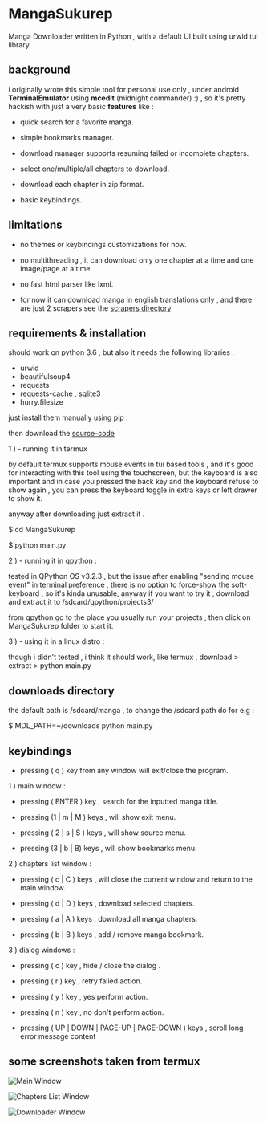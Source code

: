 # MangaSukurep

Manga Downloader written in Python , with a default UI built using urwid tui library.


## background

i originally wrote this simple tool for personal use only ,
under android **TerminalEmulator** using **mcedit** (midnight commander) :) , so it's pretty hackish with just a very basic **features** like : 

- quick search for a favorite manga.

- simple bookmarks manager.

- download manager supports resuming failed or incomplete chapters.

- select one/multiple/all chapters to download.

- download each chapter in zip format.

- basic keybindings.

## limitations 

- no themes or keybindings customizations for now.

- no multithreading , it can download only one chapter at a time and one image/page at a time.

- no fast html parser like lxml.

 - for now it can download manga in english translations only , and there are just 2 scrapers see the [scrapers directory](scrapers/)


## requirements & installation 

should work on python 3.6 , but also it needs the following libraries :

- urwid 
- beautifulsoup4
- requests
- requests-cache , sqlite3
- hurry.filesize

just install them manually using pip .

then download the [ source-code ](https://github.com/JigokuMaster/MangaSukurep/releases/)

1 )  - running it in termux 

by default termux supports mouse events in tui based tools , and it's good for interacting with this tool using  the touchscreen, but the keyboard is also important and in case you pressed the back key and the keyboard refuse to show again ,
you can press the keyboard toggle in
extra keys or left drawer to show it.

anyway after downloading just
extract  it .

$ cd MangaSukurep

$ python main.py

2 )  - running it in qpython : 

tested in QPython OS v3.2.3  , but the issue after enabling "sending mouse event" in terminal preference , there is no option to force-show the soft-keyboard , so it's kinda unusable,  anyway if you want to try it , download and extract it to /sdcard/qpython/projects3/

from qpython go to the place you usually run your projects , then click on MangaSukurep folder to start it.



3 )  - using it in a linux distro :

though i didn't tested , i think it should work, 
like termux , download > extract > python main.py

## downloads directory

the default path is /sdcard/manga , to change the /sdcard path 
do for e.g : 

$ MDL_PATH=~/downloads python main.py


## keybindings

- pressing ( q ) key from any window will  exit/close the program.


1 ) main window :

- pressing ( ENTER ) key , search for the inputted manga title.

- pressing (1 | m  | M ) keys , will show exit menu.

- pressing ( 2 | s | S ) keys , will show source menu.

- pressing (3 | b | B) keys , will show bookmarks menu.

2 ) chapters list window :

- pressing ( c | C  ) keys , will close the current window and return to the main window.

- pressing (  d | D ) keys , download selected chapters.

- pressing ( a | A ) keys , download all manga chapters.

- pressing ( b | B ) keys , add / remove  manga bookmark.

3 ) dialog windows :

- pressing ( c ) key , hide / close the dialog .

-  pressing ( r ) key , retry failed action.

- pressing ( y ) key , yes perform action.

- pressing ( n ) key , no don't perform action.

- pressing ( UP | DOWN | PAGE-UP | PAGE-DOWN ) keys , scroll long error message content


## some screenshots taken from termux

![Main Window](https://github.com/JigokuMaster/MangaSukurep/raw/main/Screenshots/Termux_4.jpg)


![Chapters List Window](https://github.com/JigokuMaster/MangaSukurep/raw/main/Screenshots/Termux_5.jpg)


![Downloader Window](https://github.com/JigokuMaster/MangaSukurep/raw/main/Screenshots/Termux_1.jpg)



































